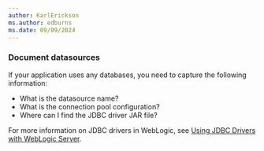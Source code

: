 ```yaml
---
author: KarlErickson
ms.author: edburns
ms.date: 09/09/2024
---
```


### Document datasources

If your application uses any databases, you need to capture the following information:

* What is the datasource name?
* What is the connection pool configuration?
* Where can I find the JDBC driver JAR file?

For more information on JDBC drivers in WebLogic, see [Using JDBC Drivers with WebLogic Server](https://docs.oracle.com/en/middleware/standalone/weblogic-server/14.1.1.0/jdbca/third_party_drivers.html).
